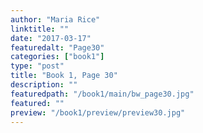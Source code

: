 ```yaml
---
author: "Maria Rice"
linktitle: ""
date: "2017-03-17"
featuredalt: "Page30"
categories: ["book1"]
type: "post"
title: "Book 1, Page 30"
description: ""
featuredpath: "/book1/main/bw_page30.jpg"
featured: ""
preview: "/book1/preview/preview30.jpg"
---
```

